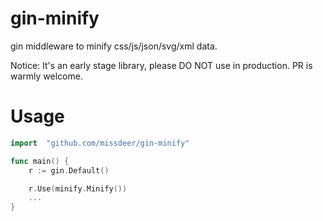 # gin-minify
gin middleware to minify css/js/json/svg/xml data. 

Notice: It's an early stage library, please DO NOT use in production. PR is warmly welcome.

# Usage

```go
import 	"github.com/missdeer/gin-minify"

func main() {
	r := gin.Default()

	r.Use(minify.Minify())
    ...
}
```

